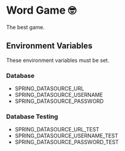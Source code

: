 # Word Game :nerd_face:

The best game.

## Environment Variables

These environment variables must be set.

### Database

- SPRING_DATASOURCE_URL
- SPRING_DATASOURCE_USERNAME
- SPRING_DATASOURCE_PASSWORD

### Database Testing

- SPRING_DATASOURCE_URL_TEST
- SPRING_DATASOURCE_USERNAME_TEST
- SPRING_DATASOURCE_PASSWORD_TEST
